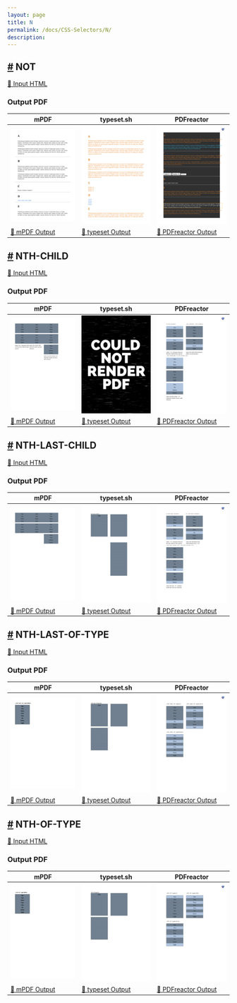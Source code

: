 ```yaml
---
layout: page
title: N
permalink: /docs/CSS-Selectors/N/
description: 
---
```




## <a name="NOT" id="NOT" href="#NOT">#</a> NOT

[📄 Input HTML](/html/CSS%20Selectors/N/not.html)

### Output PDF

| mPDF | typeset.sh | PDFreactor |
|---------|---------|---------|
| ![mPDF Preview](mpdf__html_CSS_Selectors_N_not.html.png) | ![typeset Preview](typeset__html_CSS_Selectors_N_not.html.png) | ![PDFreactor Preview](pdfreactor__html_CSS_Selectors_N_not.html.png) |
| [📕 mPDF Output](mpdf__html_CSS_Selectors_N_not.html.pdf) | [📕 typeset Output](typeset__html_CSS_Selectors_N_not.html.pdf) | [📕 PDFreactor Output](pdfreactor__html_CSS_Selectors_N_not.html.pdf) |

## <a name="NTH-CHILD" id="NTH-CHILD" href="#NTH-CHILD">#</a> NTH-CHILD

[📄 Input HTML](/html/CSS%20Selectors/N/nth-child.html)

### Output PDF

| mPDF | typeset.sh | PDFreactor |
|---------|---------|---------|
| ![mPDF Preview](mpdf__html_CSS_Selectors_N_nth-child.html.png) | ![typeset Preview](typeset__html_CSS_Selectors_N_nth-child.html.png) | ![PDFreactor Preview](pdfreactor__html_CSS_Selectors_N_nth-child.html.png) |
| [📕 mPDF Output](mpdf__html_CSS_Selectors_N_nth-child.html.pdf) | [📕 typeset Output](typeset__html_CSS_Selectors_N_nth-child.html.pdf) | [📕 PDFreactor Output](pdfreactor__html_CSS_Selectors_N_nth-child.html.pdf) |

## <a name="NTH-LAST-CHILD" id="NTH-LAST-CHILD" href="#NTH-LAST-CHILD">#</a> NTH-LAST-CHILD

[📄 Input HTML](/html/CSS%20Selectors/N/nth-last-child.html)

### Output PDF

| mPDF | typeset.sh | PDFreactor |
|---------|---------|---------|
| ![mPDF Preview](mpdf__html_CSS_Selectors_N_nth-last-child.html.png) | ![typeset Preview](typeset__html_CSS_Selectors_N_nth-last-child.html.png) | ![PDFreactor Preview](pdfreactor__html_CSS_Selectors_N_nth-last-child.html.png) |
| [📕 mPDF Output](mpdf__html_CSS_Selectors_N_nth-last-child.html.pdf) | [📕 typeset Output](typeset__html_CSS_Selectors_N_nth-last-child.html.pdf) | [📕 PDFreactor Output](pdfreactor__html_CSS_Selectors_N_nth-last-child.html.pdf) |

## <a name="NTH-LAST-OF-TYPE" id="NTH-LAST-OF-TYPE" href="#NTH-LAST-OF-TYPE">#</a> NTH-LAST-OF-TYPE

[📄 Input HTML](/html/CSS%20Selectors/N/nth-last-of-type.html)

### Output PDF

| mPDF | typeset.sh | PDFreactor |
|---------|---------|---------|
| ![mPDF Preview](mpdf__html_CSS_Selectors_N_nth-last-of-type.html.png) | ![typeset Preview](typeset__html_CSS_Selectors_N_nth-last-of-type.html.png) | ![PDFreactor Preview](pdfreactor__html_CSS_Selectors_N_nth-last-of-type.html.png) |
| [📕 mPDF Output](mpdf__html_CSS_Selectors_N_nth-last-of-type.html.pdf) | [📕 typeset Output](typeset__html_CSS_Selectors_N_nth-last-of-type.html.pdf) | [📕 PDFreactor Output](pdfreactor__html_CSS_Selectors_N_nth-last-of-type.html.pdf) |

## <a name="NTH-OF-TYPE" id="NTH-OF-TYPE" href="#NTH-OF-TYPE">#</a> NTH-OF-TYPE

[📄 Input HTML](/html/CSS%20Selectors/N/nth-of-type.html)

### Output PDF

| mPDF | typeset.sh | PDFreactor |
|---------|---------|---------|
| ![mPDF Preview](mpdf__html_CSS_Selectors_N_nth-of-type.html.png) | ![typeset Preview](typeset__html_CSS_Selectors_N_nth-of-type.html.png) | ![PDFreactor Preview](pdfreactor__html_CSS_Selectors_N_nth-of-type.html.png) |
| [📕 mPDF Output](mpdf__html_CSS_Selectors_N_nth-of-type.html.pdf) | [📕 typeset Output](typeset__html_CSS_Selectors_N_nth-of-type.html.pdf) | [📕 PDFreactor Output](pdfreactor__html_CSS_Selectors_N_nth-of-type.html.pdf) |


